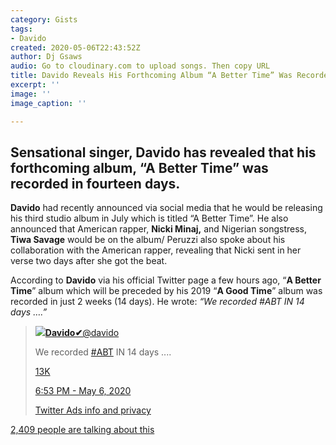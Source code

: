 ```yaml
---
category: Gists
tags:
- Davido
created: 2020-05-06T22:43:52Z
author: Dj Gsaws
audio: Go to cloudinary.com to upload songs. Then copy URL
title: Davido Reveals His Forthcoming Album “A Better Time” Was Recorded in 14 Days
excerpt: ''
image: ''
image_caption: ''

---
```

## **Sensational singer, Davido has revealed that his forthcoming album, “A Better Time” was recorded in fourteen days.**

**Davido** had recently announced via social media that he would be releasing his third studio album in July which is titled “A Better Time”. He also announced that American rapper, **Nicki Minaj,** and Nigerian songstress, **Tiwa Savage** would be on the album/ Peruzzi also spoke about his collaboration with the American rapper, revealing that Nicki sent in her verse two days after she got the beat.

According to **Davido** via his official Twitter page a few hours ago, “**A Better Time**” album which will be preceded by his 2019 “**A Good Time**” album was recorded in just 2 weeks (14 days). He wrote: _“We recorded #ABT IN 14 days ….”_

> [![](https://pbs.twimg.com/profile_images/1235333699375423491/gDV0SIbu_bigger.jpg)**Davido✔**@davido](https://twitter.com/davido)
>
> We recorded [#ABT](https://twitter.com/hashtag/ABT?src=hash) IN 14 days ....
>
> [13K](https://twitter.com/intent/like?tweet_id=1258092610586992646 "Like")
>
> [6:53 PM - May 6, 2020](https://twitter.com/davido/status/1258092610586992646)
>
> [Twitter Ads info and privacy](https://support.twitter.com/articles/20175256 "Twitter Ads info and privacy")

[2,409 people are talking about this](https://twitter.com/davido/status/1258092610586992646 "View the conversation on Twitter")